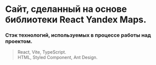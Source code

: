 # Сайт, сделанный на основе библиотеки React Yandex Maps.

### Стэк технологий, используемых в процессе работы над проектом.
> React, Vite, TypeScript.<br>
> HTML, Styled Component, Ant Design.<br>

